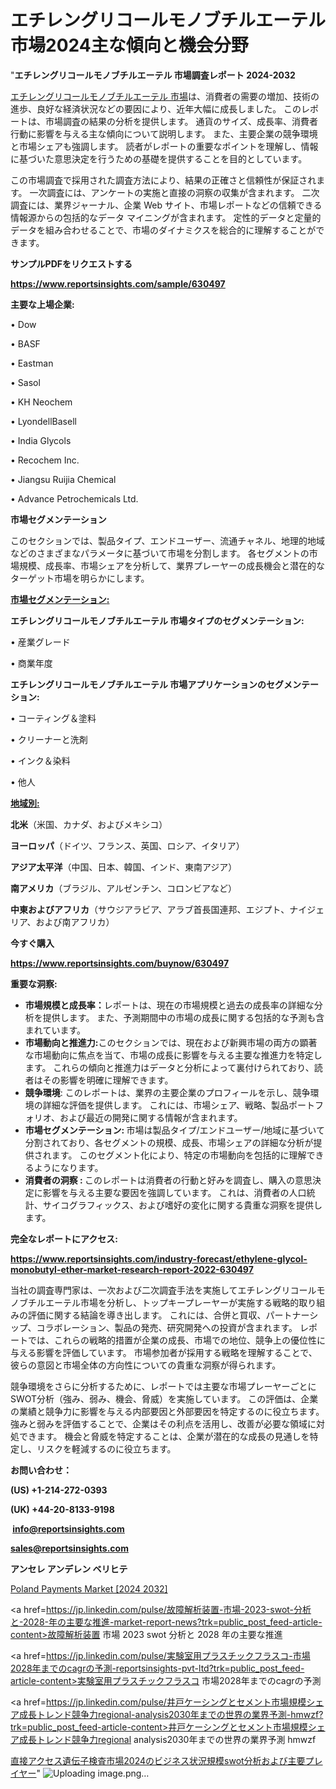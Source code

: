 # エチレングリコールモノブチルエーテル市場2024主な傾向と機会分野

"<strong>エチレングリコールモノブチルエーテル 市場調査レポート 2024-2032</strong>

<a href=https://www.reportsinsights.com/sample/630497>エチレングリコールモノブチルエーテル 市場</a>は、消費者の需要の増加、技術の進歩、良好な経済状況などの要因により、近年大幅に成長しました。 このレポートは、市場調査の結果の分析を提供します。 通貨のサイズ、成長率、消費者行動に影響を与える主な傾向について説明します。 また、主要企業の競争環境と市場シェアも強調します。 読者がレポートの重要なポイントを理解し、情報に基づいた意思決定を行うための基礎を提供することを目的としています。

この市場調査で採用された調査方法により、結果の正確さと信頼性が保証されます。 一次調査には、アンケートの実施と直接の洞察の収集が含まれます。 二次調査には、業界ジャーナル、企業 Web サイト、市場レポートなどの信頼できる情報源からの包括的なデータ マイニングが含まれます。 定性的データと定量的データを組み合わせることで、市場のダイナミクスを総合的に理解することができます。

<strong><b>サンプルPDFをリクエストする</b></strong>

<a href=https://www.reportsinsights.com/sample/630497><strong><u>https://www.reportsinsights.com/sample/630497</u></strong></a>

<strong>主要な上場企業:</strong>

• Dow

• BASF

• Eastman

• Sasol

• KH Neochem

• LyondellBasell

• India Glycols

• Recochem Inc.

• Jiangsu Ruijia Chemical

• Advance Petrochemicals Ltd.

<strong>市場セグメンテーション</strong>

このセクションでは、製品タイプ、エンドユーザー、流通チャネル、地理的地域などのさまざまなパラメータに基づいて市場を分割します。 各セグメントの市場規模、成長率、市場シェアを分析して、業界プレーヤーの成長機会と潜在的なターゲット市場を明らかにします。

<strong><u>市場セグメンテーション</u></strong><strong><u>:</u></strong>

<strong>エチレングリコールモノブチルエーテル 市場タイプのセグメンテーション:</strong>

• 産業グレード

• 商業年度

<strong>エチレングリコールモノブチルエーテル 市場アプリケーションのセグメンテーション:</strong>

• コーティング＆塗料

• クリーナーと洗剤

• インク＆染料

• 他人

<strong><u>地域別</u></strong><strong><u>:</u></strong>

<strong>北米</strong>（米国、カナダ、およびメキシコ）

<strong>ヨーロッパ</strong>（ドイツ、フランス、英国、ロシア、イタリア）

<strong>アジア太平洋</strong>（中国、日本、韓国、インド、東南アジア）

<strong>南アメリカ</strong>（ブラジル、アルゼンチン、コロンビアなど）

<strong>中東およびアフリカ</strong>（サウジアラビア、アラブ首長国連邦、エジプト、ナイジェリア、および南アフリカ）

<strong>今すぐ購入</strong>

<a href=https://www.reportsinsights.com/buynow/630497><strong><u>https://www.reportsinsights.com/buynow/630497</u></strong></a>

<strong>重要な洞察:</strong>
<ul>
  <li><strong>市場規模と成長率：</strong>レポートは、現在の市場規模と過去の成長率の詳細な分析を提供します。 また、予測期間中の市場の成長に関する包括的な予測も含まれています。</li>
  <li><strong>市場動向と推進力:</strong>このセクションでは、現在および新興市場の両方の顕著な市場動向に焦点を当て、市場の成長に影響を与える主要な推進力を特定します。 これらの傾向と推進力はデータと分析によって裏付けられており、読者はその影響を明確に理解できます。</li>
  <li><strong>競争環境</strong>: このレポートは、業界の主要企業のプロフィールを示し、競争環境の詳細な評価を提供します。 これには、市場シェア、戦略、製品ポートフォリオ、および最近の開発に関する情報が含まれます。</li>
  <li><strong>市場セグメンテーション: </strong>市場は製品タイプ/エンドユーザー/地域に基づいて分割されており、各セグメントの規模、成長、市場シェアの詳細な分析が提供されます。 このセグメント化により、特定の市場動向を包括的に理解できるようになります。</li>
  <li><strong>消費者の洞察 : </strong>このレポートは消費者の行動と好みを調査し、購入の意思決定に影響を与える主要な要因を強調しています。 これは、消費者の人口統計、サイコグラフィックス、および嗜好の変化に関する貴重な洞察を提供します。</li>
</ul>
<strong>完全なレポートにアクセス:</strong>

<a href=https://www.reportsinsights.com/industry-forecast/ethylene-glycol-monobutyl-ether-market-research-report-2022-630497><strong><u><b>https://www.reportsinsights.com/industry-forecast/ethylene-glycol-monobutyl-ether-market-research-report-2022-630497</b></u></strong></a>

当社の調査専門家は、一次および二次調査手法を実施してエチレングリコールモノブチルエーテル市場を分析し、トップキープレーヤーが実施する戦略的取り組みの評価に関する結論を導き出します。 これには、合併と買収、パートナーシップ、コラボレーション、製品の発売、研究開発への投資が含まれます。 レポートでは、これらの戦略的措置が企業の成長、市場での地位、競争上の優位性に与える影響を評価しています。 市場参加者が採用する戦略を理解することで、彼らの意図と市場全体の方向性についての貴重な洞察が得られます。

競争環境をさらに分析するために、レポートでは主要な市場プレーヤーごとにSWOT分析（強み、弱み、機会、脅威）を実施しています。 この評価は、企業の業績と競争力に影響を与える内部要因と外部要因を特定するのに役立ちます。 強みと弱みを評価することで、企業はその利点を活用し、改善が必要な領域に対処できます。 機会と脅威を特定することは、企業が潜在的な成長の見通しを特定し、リスクを軽減するのに役立ちます。

<strong>お問い合わせ：</strong>

<strong>(US) +1-214-272-0393</strong>

<strong>(UK) +44-20-8133-9198</strong>

<strong> </strong><a href=info@reportsinsights.com><strong><u>info@reportsinsights.com</u></strong></a>

<a href=sales@reportsinsights.com><strong><u>sales@reportsinsights.com</u></strong></a>

<strong>アンセレ アンデレン ベリヒテ</strong>

<a href=https://www.linkedin.com/pulse/poland-payments-market-2024-company-profiles--mkame/>Poland Payments Market [2024 2032]</a>

<a href=https://jp.linkedin.com/pulse/故障解析装置-市場-2023-swot-分析と-2028-年の主要な推進-market-report-news?trk=public_post_feed-article-content>故障解析装置 市場 2023 swot 分析と 2028 年の主要な推進</a>

<a href=https://jp.linkedin.com/pulse/実験室用プラスチックフラスコ-市場2028年までのcagrの予測-reportsinsights-pvt-ltd?trk=public_post_feed-article-content>実験室用プラスチックフラスコ 市場2028年までのcagrの予測</a>

<a href=https://jp.linkedin.com/pulse/井戸ケーシングとセメント市場規模シェア成長トレンド競争力regional-analysis2030年までの世界の業界予測-hmwzf?trk=public_post_feed-article-content>井戸ケーシングとセメント市場規模シェア成長トレンド競争力regional analysis2030年までの世界の業界予測 hmwzf</a>

<a href=https://www.linkedin.com/pulse/直接アクセス遺伝子検査市場2024のビジネス状況規模swot分析および主要プレイヤー-reportsinsights-pvt-ltd-nauwf/>直接アクセス遺伝子検査市場2024のビジネス状況規模swot分析および主要プレイヤー</a>"
![Uploading image.png…]()
